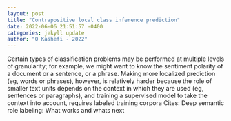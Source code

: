 ```yaml
--- 
layout: post 
title: "Contrapositive local class inference prediction" 
date: 2022-06-06 21:51:57 -0400 
categories: jekyll update 
author: "O Kashefi - 2022" 
--- 
```

Certain types of classification problems may be performed at multiple levels of granularity; for example, we might want to know the sentiment polarity of a document or a sentence, or a phrase. Making more localized prediction (eg, words or phrases), however, is relatively harder because the role of smaller text units depends on the context in which they are used (eg, sentences or paragraphs), and training a supervised model to take the context into account, requires labeled training corpora Cites: Deep semantic role labeling: What works and whats next